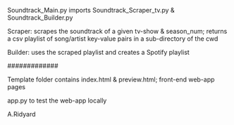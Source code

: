 Soundtrack_Main.py imports Soundtrack_Scraper_tv.py & Soundtrack_Builder.py

Scraper: scrapes the soundtrack of a given tv-show & season_num; returns a csv playlist of song/artist key-value pairs in a sub-directory of the cwd

Builder: uses the scraped playlist and creates a Spotify playlist

#############

Template folder contains index.html & preview.html; front-end web-app pages

app.py to test the web-app locally

A.Ridyard
